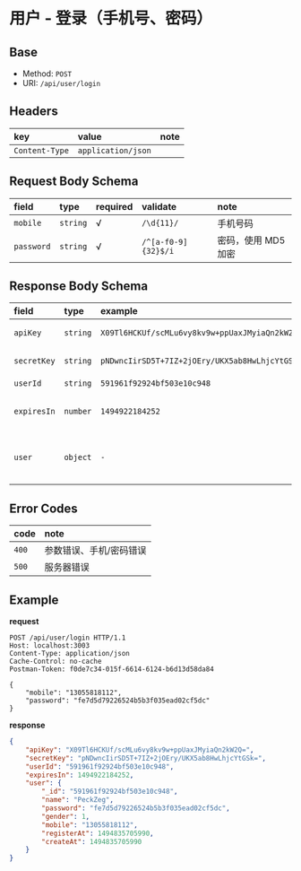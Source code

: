 # 用户 - 登录（手机号、密码）

## Base

* Method: `POST`
* URI: `/api/user/login`

## Headers

key            | value              | note
:------------- | :----------------- | :----
`Content-Type` | `application/json` |

## Request Body Schema

field      | type     | required | validate            | note
:--------- | :------- | :------- | :------------------ | :-------
`mobile`   | `string` | √        | `/\d{11}/`          | 手机号码
`password` | `string` | √        | `/^[a-f0-9]{32}$/i` | 密码，使用 MD5 加密

## Response Body Schema

field       | type     | example                                         | note
:---------- | :------- | :---------------------------------------------- | :----
`apiKey`    | `string` | `X09Tl6HCKUf/scMLu6vy8kv9w+ppUaxJMyiaQn2kW2Q=`  | 用户 apiKey
`secretKey` | `string` | `pNDwncIirSD5T+7IZ+2jOEry/UKX5ab8HwLhjcYtGSk="` | 用户 secretKey
`userId`    | `string` | `591961f92924bf503e10c948`                      | 用户编号
`expiresIn` | `number` | `1494922184252`                                 | `apiKey` 和 `secretKey` 过期时间
`user`      | `object` | `-`                                             | 用户信息，参见 [User Model](../models/user.md)

## Error Codes

code  | note
:---- | :----------------------
`400` | 参数错误、手机/密码错误
`500` | 服务器错误

## Example

**request**

```
POST /api/user/login HTTP/1.1
Host: localhost:3003
Content-Type: application/json
Cache-Control: no-cache
Postman-Token: f0de7c34-015f-6614-6124-b6d13d58da84

{
	"mobile": "13055818112",
	"password": "fe7d5d79226524b5b3f035ead02cf5dc"
}
```

**response**

```json
{
    "apiKey": "X09Tl6HCKUf/scMLu6vy8kv9w+ppUaxJMyiaQn2kW2Q=",
    "secretKey": "pNDwncIirSD5T+7IZ+2jOEry/UKX5ab8HwLhjcYtGSk=",
    "userId": "591961f92924bf503e10c948",
    "expiresIn": 1494922184252,
    "user": {
        "_id": "591961f92924bf503e10c948",
        "name": "PeckZeg",
        "password": "fe7d5d79226524b5b3f035ead02cf5dc",
        "gender": 1,
        "mobile": "13055818112",
        "registerAt": 1494835705990,
        "createAt": 1494835705990
    }
}
```
